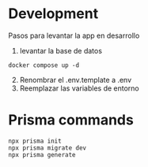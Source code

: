 # Development
Pasos para levantar la app en desarrollo

1. levantar la base de datos
```
docker compose up -d
```

2. Renombrar el .env.template a .env
3. Reemplazar las variables de entorno


# Prisma commands
```
npx prisma init
npx prisma migrate dev
npx prisma generate
```